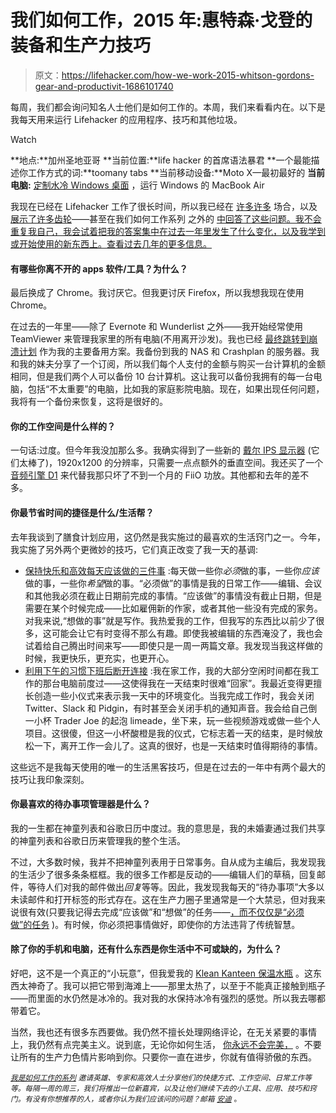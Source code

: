 # 我们如何工作，2015 年:惠特森·戈登的装备和生产力技巧

> 原文：<https://lifehacker.com/how-we-work-2015-whitson-gordons-gear-and-productivit-1686101740>

每周，我们都会询问知名人士他们是如何工作的。本周，我们来看看内在。以下是我每天用来运行 Lifehacker 的应用程序、技巧和其他垃圾。

Watch

**地点:**加州圣地亚哥
**当前位置:**life hacker 的首席语法暴君
**一个最能描述你工作方式的词:**toomany tabs
**当前移动设备:**Moto X—最初最好的
**当前电脑:** [定制水冷 Windows 桌面](http://imgur.com/a/actZr) ，运行 Windows 的 MacBook Air

我现在已经在 Lifehacker 工作了很长时间，所以我已经在 [许多](https://lifehacker.com/how-we-work-whitson-gordon-s-favorite-gear-and-product-5983408)[许多](http://lifehacker.com/how-we-work-2014-whitson-gordons-gear-and-productivi-1515252133) 场合，以及 [展示了许多齿轮](http://lifehacker.com/the-always-connected-blogger-go-bag-1572069089)——甚至在我们如何工作系列 之外的 [中回答了这些问题。我不会重复我自己，我会试着把我的答案集中在过去一年里发生了什么变化，以及我学到或开始使用的新东西上。查看过去几年的更多信息。](http://lifehacker.com/ask-the-lifehacker-staff-anything-1684718599)

#### **有哪些你离不开的 apps 软件/工具？为什么？**

最后换成了 Chrome。我讨厌它。但我更讨厌 Firefox，所以我想我现在使用 Chrome。

在过去的一年里——除了 Evernote 和 Wunderlist 之外——我开始经常使用 TeamViewer 来管理我家里的所有电脑(不用离开沙发)。我也已经 [最终跳转到崩溃计划](https://lifehacker.com/theres-no-excuse-for-not-backing-up-your-computer-do-1547987206) 作为我的主要备用方案。我备份到我的 NAS 和 Crashplan 的服务器。我和我的妹夫分享了一个订阅，所以我们每个人支付的金额与购买一台计算机的金额相同，但是我们两个人可以备份 10 台计算机。这让我可以备份我拥有的每一台电脑，包括“不太重要”的电脑，比如我的家庭影院电脑。现在，如果出现任何问题，我将有一个备份来恢复，这将是很好的。

#### 你的工作空间是什么样的？

一句话:过度。但今年我没加那么多。我确实得到了一些新的 [戴尔 IPS 显示器](http://smile.amazon.com/gp/product/B005JN9310?asc_campaign=InlineText&asc_refurl=https://lifehacker.com/how-we-work-2015-whitson-gordons-gear-and-productivit-1686101740&asc_source=&tag=kinjalifehackerlink-20) (它们太棒了)，1920x1200 的分辨率，只需要一点点额外的垂直空间。我还买了一个 [音频引擎 D1](http://audioengineusa.com/Store/D1-24-Bit-DAC) 来代替我那只坏了不到一个月的 FiiO 功放。其他都和去年的差不多。

#### 你最节省时间的捷径是什么/生活帮？

去年我谈到了膳食计划应用，这仍然是我实施过的最喜欢的生活窍门之一。今年，我实施了另外两个更微妙的技巧，它们真正改变了我一天的基调:

*   [保持快乐和高效每天应该做的三件事](https://lifehacker.com/three-tasks-you-should-do-every-day-to-stay-happy-and-p-1643606164) :每天做一些你*必须*做的事，一些你*应该*做的事，一些你*希望*做的事。“必须做”的事情是我的日常工作——编辑、会议和其他我必须在截止日期前完成的事情。“应该做”的事情没有截止日期，但是需要在某个时候完成——比如雇佣新的作家，或者其他一些没有完成的家务。对我来说,“想做的事”就是写作。我热爱我的工作，但我写的东西比以前少了很多，这可能会让它有时变得不那么有趣。即使我被编辑的东西淹没了，我也会试着给自己腾出时间来写——即使只是一周一两篇文章。我发现当我这样做的时候，我更快乐，更充实，也更开心。
*   [利用下午的习惯下班后断开连接](http://lifehacker.com/use-afternoon-rituals-to-disconnect-after-work-1637603264) :我在家工作，我的大部分空闲时间都在我工作的那台电脑前度过——这使得我在一天结束时很难“回家”。我最近变得更擅长创造一些小仪式来表示我一天中的环境变化。当我完成工作时，我会关闭 Twitter、Slack 和 Pidgin，有时甚至会关闭手机的通知声音。我会给自己倒一小杯 Trader Joe 的起泡 limeade，坐下来，玩一些视频游戏或做一些个人项目。这很傻，但这一小杯酸橙是我的仪式，它标志着一天的结束，是时候放松一下，离开工作一会儿了。这真的很好，也是一天结束时值得期待的事情。

这些远不是我每天使用的唯一的生活黑客技巧，但是在过去的一年中有两个最大的技巧让我印象深刻。

#### 你最喜欢的待办事项管理器是什么？

我的一生都在神童列表和谷歌日历中度过。我的意思是，我的未婚妻通过我们共享的神童列表和谷歌日历来管理我的整个生活。

不过，大多数时候，我并不把神童列表用于日常事务。自从成为主编后，我发现我的生活少了很多条条框框。我的很多工作都是反动的——编辑人们的草稿，回复邮件，等待人们对我的邮件做出*回复*等等。因此，我发现我每天的“待办事项”大多以未读邮件和打开标签的形式存在。这在生产力圈子里通常是一个大禁忌，但对我来说很有效(只要我记得去完成“应该做”和“想做”的任务——[，而不仅仅是“必须做”的任务](https://lifehacker.com/three-tasks-you-should-do-every-day-to-stay-happy-and-p-1643606164) )。有时候，你必须把事情做好，即使你的方法违背了传统智慧。

#### 除了你的手机和电脑，还有什么东西是你生活中不可或缺的，为什么？

好吧，这不是一个真正的“小玩意”，但我爱我的 [Klean Kanteen 保温水瓶](http://smile.amazon.com/gp/product/B00KCPKCVU?asc_campaign=InlineText&asc_refurl=https://lifehacker.com/how-we-work-2015-whitson-gordons-gear-and-productivit-1686101740&asc_source=&tag=kinjalifehackerlink-20) 。这东西太神奇了。我可以把它带到海滩上——那里太热了，以至于不能真正接触到瓶子——而里面的水仍然是冰冷的。我对我的水保持冰冷有强烈的感觉。所以我去哪都带着它。

当然，我也还有很多东西要做。我仍然不擅长处理网络评论，在无关紧要的事情上，我仍然有点完美主义。说到底，无论你如何生活， [你永远不会完美，](https://lifehacker.com/im-a-life-hacker-and-sometimes-i-still-suck-at-life-1679468205) 。不要让所有的生产力色情片影响到你。只要你一直在进步，你就有值得骄傲的东西。

<small></small>*[<small>*我是如何工作的系列*</small>](http://lifehacker.com/how-i-work/) <small>*邀请英雄、专家和高效人士分享他们的快捷方式、工作空间、日常工作等等。每隔一周的周三，我们将推出一位新嘉宾，以及让他们继续下去的小工具、应用、技巧和窍门。有没有你想推荐的人，或者你认为我们应该问的问题？邮箱*</small> [<small>*安迪*</small>](mailto:andy@lifehacker.com) <small>*。*</small>*